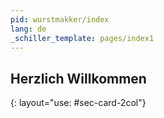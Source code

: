 ```yaml
---
pid: wurstmakker/index
lang: de
_schiller_template: pages/index1
---
```

## Herzlich Willkommen
{: layout="use: #sec-card-2col"}